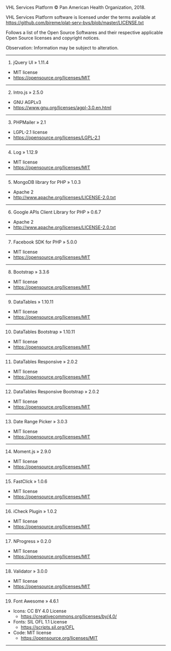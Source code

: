 VHL Services Platform © Pan American Health Organization, 2018.

VHL Services Platform software is licensed under the terms available at https://github.com/bireme/plat-serv-bvs/blob/master/LICENSE.txt

Follows a list of the Open Source Softwares and their respective applicable Open Source licenses and copyright notices.

Observation: Information may be subject to alteration.

***
1. jQuery UI » 1.11.4

* MIT license
* https://opensource.org/licenses/MIT
***
2. Intro.js » 2.5.0

* GNU AGPLv3
* https://www.gnu.org/licenses/agpl-3.0.en.html
***
3. PHPMailer » 2.1

* LGPL-2.1 license
* https://opensource.org/licenses/LGPL-2.1
***
4. Log » 1.12.9

* MIT license
* https://opensource.org/licenses/MIT
***
5. MongoDB library for PHP » 1.0.3

* Apache 2
* http://www.apache.org/licenses/LICENSE-2.0.txt
***
6. Google APIs Client Library for PHP » 0.6.7

* Apache 2
* http://www.apache.org/licenses/LICENSE-2.0.txt
***
7. Facebook SDK for PHP » 5.0.0

* MIT license
* https://opensource.org/licenses/MIT
***
8. Bootstrap » 3.3.6

* MIT license
* https://opensource.org/licenses/MIT
***
9. DataTables » 1.10.11

* MIT license
* https://opensource.org/licenses/MIT
***
10. DataTables Bootstrap » 1.10.11

* MIT license
* https://opensource.org/licenses/MIT
***
11. DataTables Responsive » 2.0.2

* MIT license
* https://opensource.org/licenses/MIT
***
12. DataTables Responsive Bootstrap » 2.0.2

* MIT license
* https://opensource.org/licenses/MIT
***
13. Date Range Picker » 3.0.3

* MIT license
* https://opensource.org/licenses/MIT
***
14. Moment.js » 2.9.0

* MIT license
* https://opensource.org/licenses/MIT
***
15. FastClick » 1.0.6

* MIT license
* https://opensource.org/licenses/MIT
***
16. iCheck Plugin » 1.0.2

* MIT license
* https://opensource.org/licenses/MIT
***
17. NProgress » 0.2.0

* MIT license
* https://opensource.org/licenses/MIT
***
18. Validator » 3.0.0

* MIT license
* https://opensource.org/licenses/MIT
***
19. Font Awesome » 4.6.1

* Icons: CC BY 4.0 License
  * https://creativecommons.org/licenses/by/4.0/
* Fonts: SIL OFL 1.1 License
  * https://scripts.sil.org/OFL
* Code: MIT license
  * https://opensource.org/licenses/MIT
***
